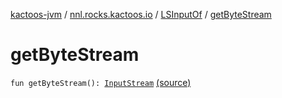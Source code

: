 [kactoos-jvm](../../index.md) / [nnl.rocks.kactoos.io](../index.md) / [LSInputOf](index.md) / [getByteStream](./get-byte-stream.md)

# getByteStream

`fun getByteStream(): `[`InputStream`](http://docs.oracle.com/javase/8/docs/api/java/io/InputStream.html) [(source)](https://github.com/neonailol/kactoos/blob/master/kactoos-jvm/src/main/kotlin/nnl/rocks/kactoos/io/LSInputOf.kt#L48)
